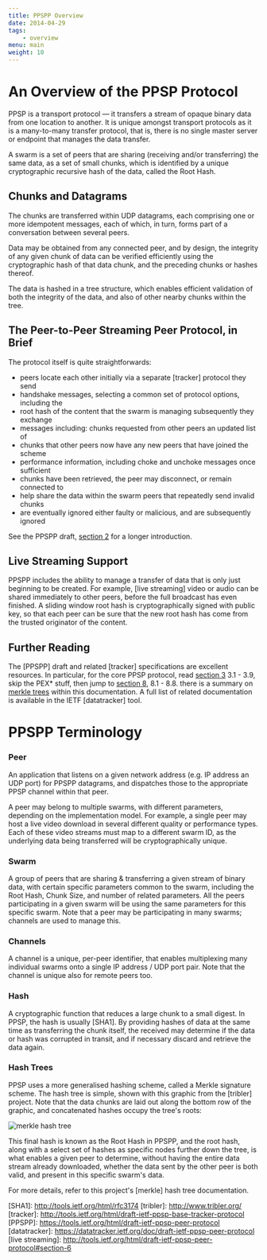 ```yaml
---
title: PPSPP Overview
date: 2014-04-29
tags:
    - overview
menu: main
weight: 10
---
```


# An Overview of the PPSP Protocol

PPSP is a transport protocol — it transfers a stream of opaque binary data from
one location to another. It is unique amongst transport protocols as it is a
many-to-many transfer protocol, that is, there is no single master server or
endpoint that manages the data transfer.

A swarm is a set of peers that are sharing (receiving and/or transferring) the
same data, as a set of small chunks, which is identified by a unique
cryptographic recursive hash of the data, called the Root Hash.

## Chunks and Datagrams

The chunks are transferred within UDP datagrams, each comprising one or more
idempotent messages, each of which, in turn, forms part of a conversation
between several peers.

Data may be obtained from any connected peer, and by design, the integrity of
any given chunk of data can be verified efficiently using the cryptographic hash
of that data chunk, and the preceding chunks or hashes thereof.

The data is hashed in a tree structure, which enables efficient validation of
both the integrity of the data, and also of other nearby chunks within the tree.

## The Peer-to-Peer Streaming Peer Protocol, in Brief

The protocol itself is quite straightforwards:

- peers locate each other initially via a separate [tracker] protocol they send
- handshake messages, selecting a common set of protocol options, including the
- root hash of the content that the swarm is managing subsequently they exchange
- messages including: chunks requested from other peers an updated list of
- chunks that other peers now have any new peers that have joined the scheme
- performance information, including choke and unchoke messages once sufficient
- chunks have been retrieved, the peer may disconnect, or remain connected to
- help share the data within the swarm peers that repeatedly send invalid chunks
- are eventually ignored either
faulty or malicious, and are subsequently ignored

See the PPSPP draft, [section 2] for a longer introduction.

## Live Streaming Support

PPSPP includes the ability to manage a transfer of data that is only just
beginning to be created. For example, [live streaming] video or audio can be
shared immediately to other peers, before the full broadcast has even finished.
A sliding window root hash is cryptographically signed with public key, so that
each peer can be sure that the new root hash has come from the trusted
originator of the content.

## Further Reading

The [PPSPP] draft and related [tracker] specifications are excellent resources.
In particular, for the core PPSP protocol, read [section 3] 3.1 - 3.9, skip the
PEX* stuff, then jump to [section 8], 8.1 - 8.8.  there is a summary on [merkle
trees](merkle.md) within this documentation. A full list of related
documentation is available in the IETF [datatracker] tool.

[section 2]: http://tools.ietf.org/html/draft-ietf-ppsp-peer-protocol#section-2
[section 3]: http://tools.ietf.org/html/draft-ietf-ppsp-peer-protocol#section-3
[section 8]: http://tools.ietf.org/html/draft-ietf-ppsp-peer-protocol#section-8

# PPSPP Terminology

### Peer

An application that listens on a given network address (e.g. IP address an UDP
port) for PPSPP datagrams, and dispatches those to the appropriate PPSP channel
within that peer.

A peer may belong to multiple swarms, with different parameters, depending on
the implementation model. For example, a single peer may host a live video
download in several different quality or performance types. Each of these video
streams must map to a different swarm ID, as the underlying data being
transferred will be cryptographically unique.

### Swarm

A group of peers that are sharing & transferring a given stream of binary data,
with certain specific parameters common to the swarm, including the Root Hash,
Chunk Size, and number of related parameters. All the peers participating in a
given swarm will be using the same parameters for this specific swarm. Note that
a peer may be participating in many swarms; channels are used to manage this.

### Channels

A channel is a unique, per-peer identifier, that enables multiplexing many
individual swarms onto a single IP address / UDP port pair. Note that the
channel is unique also for remote peers too.

### Hash

A cryptographic function that reduces a large chunk to a small digest. In PPSP,
the hash is usually [SHA1]. By providing hashes of data at the same time as
transferring the chunk itself, the received may determine if the data or hash
was corrupted in transit, and if necessary discard and retrieve the data again.

### Hash Trees

PPSP uses a more generalised hashing scheme, called a Merkle signature scheme.
The hash tree is simple, shown with this graphic from the [tribler] project.
Note that the data chunks are laid out along the bottom row of the graphic, and
concatenated hashes occupy the tree's roots:

![merkle hash
tree](https://github.com/skunkwerks/swirl/wiki/images/merkletree-v4.png)

This final hash is known as the Root Hash in PPSPP, and the root hash, along
with a select set of hashes as specific nodes further down the tree, is what
enables a given peer to determine, without having the entire data stream already
downloaded, whether the data sent by the other peer is both valid, and present
in this specific swarm's data.

For more details, refer to this project's [merkle] hash tree documentation.

[SHA1]: http://tools.ietf.org/html/rfc3174 [tribler]: http://www.tribler.org/
[tracker]: http://tools.ietf.org/html/draft-ietf-ppsp-base-tracker-protocol
[PPSPP]: https://tools.ietf.org/html/draft-ietf-ppsp-peer-protocol
[datatracker]: https://datatracker.ietf.org/doc/draft-ietf-ppsp-peer-protocol
[live streaming]:
http://tools.ietf.org/html/draft-ietf-ppsp-peer-protocol#section-6
